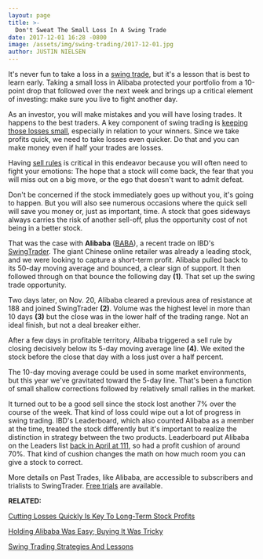 ```yaml
---
layout: page
title: >-
  Don't Sweat The Small Loss In A Swing Trade
date: 2017-12-01 16:28 -0800
image: /assets/img/swing-trading/2017-12-01.jpg
author: JUSTIN NIELSEN
---
```






It's never fun to take a loss in a [swing trade](https://www.investors.com/ibd-university/swing-trading/), but it's a lesson that is best to learn early. Taking a small loss in Alibaba protected your portfolio from a 10-point drop that followed over the next week and brings up a critical element of investing: make sure you live to fight another day.


As an investor, you will make mistakes and you will have losing trades. It happens to the best traders. A key component of swing trading is [keeping those losses small](https://www.investors.com/research/swing-trading/cutting-losses-is-key-to-long-term-stock-profits/), especially in relation to your winners. Since we take profits quick, we need to take losses even quicker. Do that and you can make money even if half your trades are losses.


Having [sell rules](https://www.investors.com/research/swing-trading/rules-help-combat-self-doubt-and-lead-to-more-profits/) is critical in this endeavor because you will often need to fight your emotions: The hope that a stock will come back, the fear that you will miss out on a big move, or the ego that doesn't want to admit defeat.


Don't be concerned if the stock immediately goes up without you, it's going to happen. But you will also see numerous occasions where the quick sell will save you money or, just as important, time. A stock that goes sideways always carries the risk of another sell-off, plus the opportunity cost of not being in a better stock.


That was the case with **Alibaba** ([BABA](https://research.investors.com/quote.aspx?symbol=BABA)), a recent trade on IBD's [SwingTrader](http://shop.investors.com/offer/splashresponsive.aspx?id=SwingTrader&src=A011LPH). The giant Chinese online retailer was already a leading stock, and we were looking to capture a short-term profit. Alibaba pulled back to its 50-day moving average and bounced, a clear sign of support. It then followed through on that bounce the following day **(1)**. That set up the swing trade opportunity.


Two days later, on Nov. 20, Alibaba cleared a previous area of resistance at 188 and joined SwingTrader **(2)**. Volume was the highest level in more than 10 days **(3)** but the close was in the lower half of the trading range. Not an ideal finish, but not a deal breaker either.


After a few days in profitable territory, Alibaba triggered a sell rule by closing decisively below its 5-day moving average line **(4)**. We exited the stock before the close that day with a loss just over a half percent.


The 10-day moving average could be used in some market environments, but this year we've gravitated toward the 5-day line. That's been a function of small shallow corrections followed by relatively small rallies in the market.


It turned out to be a good sell since the stock lost another 7% over the course of the week. That kind of loss could wipe out a lot of progress in swing trading. IBD's Leaderboard, which also counted Alibaba as a member at the time, treated the stock differently but it's important to realize the distinction in strategy between the two products. Leaderboard put Alibaba on the Leaders list [back in April at 111](https://www.investors.com/research/how-to-find-the-best-stocks-to-buy/holding-alibaba-stock-was-easy-buying-it-was-tricky/), so had a profit cushion of around 70%. That kind of cushion changes the math on how much room you can give a stock to correct.


More details on Past Trades, like Alibaba, are accessible to subscribers and trialists to SwingTrader. [Free trials](http://shop.investors.com/offer/splashresponsive.aspx?id=SwingTrader&src=A011LPH) are available.


**RELATED:**


[Cutting Losses Quickly Is Key To Long-Term Stock Profits](https://www.investors.com/research/swing-trading/cutting-losses-is-key-to-long-term-stock-profits/)


[Holding Alibaba Was Easy; Buying It Was Tricky](https://www.investors.com/research/how-to-find-the-best-stocks-to-buy/holding-alibaba-stock-was-easy-buying-it-was-tricky/)


[Swing Trading Strategies And Lessons](https://www.investors.com/ibd-university/swing-trading/)





